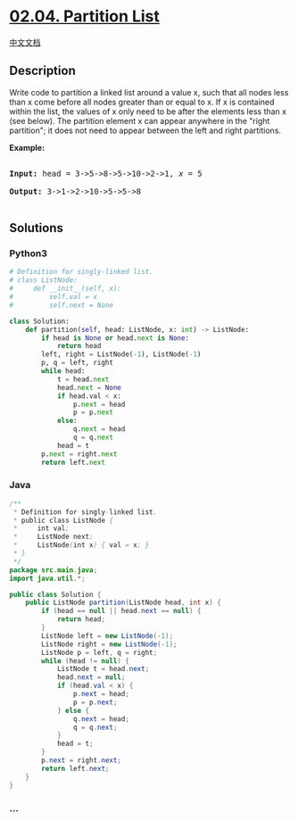 # [02.04. Partition List](https://leetcode-cn.com/problems/partition-list-lcci)

[中文文档](/lcci/02.04.Partition%20List/README.md)

## Description

<p>Write code to partition a linked list around a value x, such that all nodes less than x come before all nodes greater than or equal to x. If x is contained within the list, the values of x only need to be after the elements less than x (see below). The partition element x can appear anywhere in the &quot;right partition&quot;; it does not need to appear between the left and right partitions.</p>

<p><strong>Example:</strong></p>

<pre>

<strong>Input:</strong> head = 3-&gt;5-&gt;8-&gt;5-&gt;10-&gt;2-&gt;1, <em>x</em> = 5

<strong>Output:</strong> 3-&gt;1-&gt;2-&gt;10-&gt;5-&gt;5-&gt;8

</pre>

## Solutions

<!-- tabs:start -->

### **Python3**

```python
# Definition for singly-linked list.
# class ListNode:
#     def __init__(self, x):
#         self.val = x
#         self.next = None

class Solution:
    def partition(self, head: ListNode, x: int) -> ListNode:
        if head is None or head.next is None:
            return head
        left, right = ListNode(-1), ListNode(-1)
        p, q = left, right
        while head:
            t = head.next
            head.next = None
            if head.val < x:
                p.next = head
                p = p.next
            else:
                q.next = head
                q = q.next
            head = t
        p.next = right.next
        return left.next
```

### **Java**

```java
/**
 * Definition for singly-linked list.
 * public class ListNode {
 *     int val;
 *     ListNode next;
 *     ListNode(int x) { val = x; }
 * }
 */
package src.main.java;
import java.util.*;

public class Solution {
    public ListNode partition(ListNode head, int x) {
        if (head == null || head.next == null) {
            return head;
        }
        ListNode left = new ListNode(-1);
        ListNode right = new ListNode(-1);
        ListNode p = left, q = right;
        while (head != null) {
            ListNode t = head.next;
            head.next = null;
            if (head.val < x) {
                p.next = head;
                p = p.next;
            } else {
                q.next = head;
                q = q.next;
            }
            head = t;
        }
        p.next = right.next;
        return left.next;
    }
}
```

### **...**

```

```

<!-- tabs:end -->
